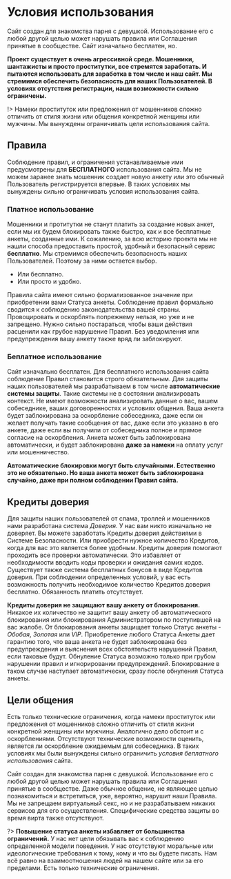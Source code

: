 # Условия использования

Сайт создан для знакомства парня с девушкой. Использование его с любой другой целью может нарушать правила или Соглашения принятые в сообществе. Сайт изначально бесплатен, но.

**Проект существует в очень агрессивной среде. Мошенники, шантажисты и просто проститутки, все стремятся заработать. И пытаются использовать для заработка в том числе и наш сайт. Мы стремимся обеспечить безопасность для наших Пользователей. В условиях отсутствия регистрации, наши возможности сильно ограничены.**

!> Намеки проституток или предложения от мошенников сложно отличить от стиля жизни или общения конкретной женщины или мужчины. Мы вынуждены ограничивать цели использования сайта.

## Правила

Соблюдение правил, и ограничения устанавливаемые ими предусмотрены для **БЕСПЛАТНОГО** использования сайта. Мы не можем заранее знать мошенник создает новую анкету или это обычный Пользователь регистрируется впервые. В таких условиях мы вынуждены сильно ограничивать условия использования сайта.

### Платное использование

Мошенники и протитутки не станут платить за создание новых анкет, если мы их будем блокировать также быстро, как и все бесплатные анкеты, созданные ими. К сожалению, за всю историю проекта мы не нашли способа предоставить простой, удобный и безопасный сервис **бесплатно**. Мы стремимся обеспечить безопасность наших Пользователей. Поэтому за ними остается выбор.

* Или бесплатно. 
* Или просто и удобно.

Правила сайта имеют сильно формализованное значение при приобретении вами Статуса анкеты. Соблюдение правил формально сводится к соблюдению законодательства вашей страны. Провоцировать и оскорблять попрежнему нельзя, но уже и не запрещено. Нужно сильно постараться, чтобы ваши действия расценили как грубое нарушение Правил. Без уведомления или предупреждения вашу анкету также вряд ли заблокируют.

### Беплатное использование

Сайт изначально бесплатен. Для бесплатного использования сайта соблюдение Правил становится строго обязательным. Для защиты наших пользователей мы разрабатываем в том числе **автоматические системы защиты**. Такие системы не в состоянии анализировать контекст. Не имеют возможности анализировать данные о вас, вашем собеседнике, ваших договоренностях и условиях общения. Ваша анкета будет заблокирована за оскорбление собеседника, даже если он желает получать такие сообщения от вас, даже если это указано в его анкете, даже если вы получили от собеседника полное и прямое согласие на оскорбления. Анкета может быть заблокирована автоматически, и будет заблокирована **даже за намеки** на оплату услуг или мошенничество.

**Автоматические блокировки могут быть случайными. Естественно это не обязательно. Но ваша анкета может быть заблокирована случайно, даже при полном соблюдении Правил сайта.**

## Кредиты доверия

Для защиты наших пользователей от спама, троллей и мошенников нами разработана система _Доверия_. У нас вам никто изначально не доверяет. Вы можете заработать Кредиты доверия действиями в Системе Безопасности. Или приобрести нужное количество Кредитов, когда для вас это является более удобным. Кредиты доверия помогают проходить все проверки автоматически. Это избавляет от необходимости вводить коды проверки и ожидания самих кодов. Существует также система бесплатных бонусов в виде Кредитов доверия. При соблюдении определенных условий, у вас есть возможность получить необходимое количество Кредитов доверия бесплатно. Обязанность платить отсутствует.

**Кредиты доверия не защищают вашу анкету от блокирования.** Никакое их количество не защитит вашу анкету об автоматического блокирования или блокирования Администратором по поступившей на вас жалобе. От блокирования анкеты защищает только Статус анкеты - _Обобая_, _Золотая_ или _VIP_. Приобретение любого Статуса Анкеты дает гарантию того, что ваша анкета не будет заблокирована без предупреждения и выяснения всех обстоятельств нарушений Правил, если таковые будут. Обнуление Статуса возможно только при грубом нарушении правил и игнорировании предупреждений. Блокирование в таком случае наступает автоматически, сразу после обнуления Статуса анкеты.

## Цели общения

Есть только технические ограничения, когда намеки проституток или предложения от мошенников сложно отличить от стиля жизни конкретной женщины или мужчины. Аналогично дело обстоит и с оскорблениями. Отсутствуют технические возможности оценить, является ли оскорбление ожидаемым для собеседника. В таких условиях мы были вынуждены сильно ограничить _условия беплатного использования_ сайта. 

Сайт создан для знакомства парня с девушкой. Использование его с любой другой целью может нарушать правила или Соглашения принятые в сообществе. Даже обычное общение, не являющее целью познакомиться и встретиться, уже, вероятно, нарушит наши Правила. Мы не запрещаем виртуальный секс, но и не разрабатываем никаких сервисов для его осуществления. Специфические средства защиты во время вирта также отсутствуют.

?> **Повышение статуса анкеты избавляет от большинства ограничений.** У нас нет цели обязывать вас к соблюдению определенной модели поведения. У нас отсутствуют моральные или идеологические требования к тому, кому и что вы будете писать. Нам всё равно на взаимоотношения людей на нашем сайте или за его пределами. Есть только технические ограничения.